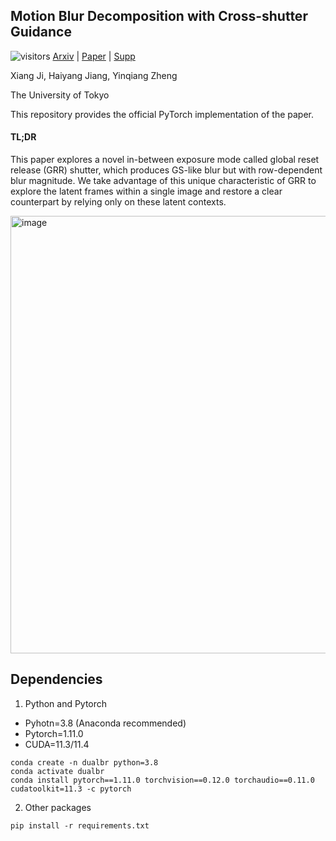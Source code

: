 ## Motion Blur Decomposition with Cross-shutter Guidance
![visitors](https://visitor-badge.laobi.icu/badge?page_id=jixiang2016/dualBR)  [Arxiv](https://drive.google.com/file/d/1l0GMiv2xMcVaSuIY4E7f3zPljtRq1mju/view) | [Paper]() | [Supp]( )

Xiang Ji, Haiyang Jiang, Yinqiang Zheng

The University of Tokyo


This repository provides the official PyTorch implementation of the paper.

#### TL;DR
This paper explores a novel in-between exposure mode called global reset release (GRR) shutter, which produces GS-like blur but with row-dependent blur magnitude. We take advantage of this unique characteristic of GRR to explore the latent frames within a single image and restore a clear counterpart by relying only on these latent contexts.

<img width="700" alt="image" src="docs/shutter_modes.png">


## Dependencies
1. Python and Pytorch
- Pyhotn=3.8 (Anaconda recommended)
- Pytorch=1.11.0
- CUDA=11.3/11.4
``` shell
conda create -n dualbr python=3.8
conda activate dualbr
conda install pytorch==1.11.0 torchvision==0.12.0 torchaudio==0.11.0 cudatoolkit=11.3 -c pytorch
```
2. Other packages
``` shell
pip install -r requirements.txt
```
